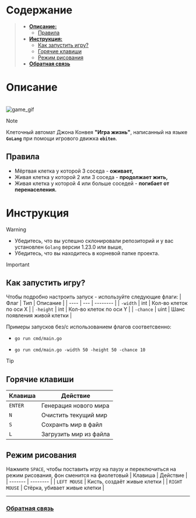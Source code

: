 # **Содержание**
>  - [**Описание:**](#описание)
>    - [Правила](#правила)
>  - [**Инструкция:**](#инструкция)
>    - [Как запустить игру?](#как-запустить-игру)
>    - [Горячие клавиши](#горячие-клавиши)
>    - [Режим рисования](#режим-рисования)
>  - [**Обратная связь**](#обратная-связь)

# **Описание**
||
|-|
![game_gif](https://i.giphy.com/media/v1.Y2lkPTc5MGI3NjExNDBrN2R5d21zdG1wMnAwOThpYjh1bTk0aHdhYm52cDdwcXNtNHprdiZlcD12MV9pbnRlcm5hbF9naWZfYnlfaWQmY3Q9Zw/XnBnGa8xKcColniZh3/giphy.gif)
>[!NOTE]
>
>Клеточный автомат Джона Конвея **"Игра жизнь"**, написанный на языке **`GoLang`** при помощи игрового движка **`ebiten`**.
>## **Правила**
>* Мёртвая клетка у которой 3 соседа - **оживает,**
>* Живая клетка у которой 2 или 3 соседа - **продолжает жить,**
>* Живая клетка у которой 4 или больше соседей - **погибает от перенаселения.**

# **Инструкция**
>[!WARNING]
> + Убедитесь, что вы успешно склонировали репозиторий и у вас установлен `Golang` версии 1.23.0 или выше,
> + Убедитесь, что вы находитесь в корневой папке проекта.

>[!IMPORTANT]
>## **Как запустить игру?**
> Чтобы подробно настроить запуск - используйте следующие флаги:
>| Флаг | Тип | Описание |
>| ---- | --- | -------- |
>| `-width` | int | Кол-во клеток по оси Х |
>| `-height` | int | Кол-во клеток по оси Y |
>| `-chance` | uint | Шанс появления живой клетки |
>
> Примеры запусков без/с использованием флагов соответсвенно:
> + ```shell
>   go run cmd/main.go
>   ```
> + ```shell
>   go run cmd/main.go -width 50 -height 50 -chance 10
>   ```

>[!TIP]
>## **Горячие клавиши**
>| Клавиша | Действие | 
>| ------- | -------- | 
>| `ENTER` | Генерация нового мира |
>| `N` | Очистить текущий мир |
>| `S` | Сохранть мир в файл |
>| `L` | Загрузить мир из файла |
>
>## **Режим рисования**
> Нажмите `SPACE`, чтобы поставить игру на паузу и переключиться на режим рисования, фон сменится на фиолетовый
>| Клавиша | Действие | 
>| ------- | -------- | 
>| `LEFT MOUSE` | Кисть, создаёт живые клетки |
>| `RIGHT MOUSE` | Стёрка, убивает живые клетки |
___
### [Обратная связь](https://t.me/arhefr)

